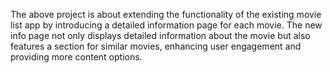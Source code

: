 The above project is about extending the functionality of the existing movie list app by introducing a detailed information page for each movie. The new info page not only displays detailed information about the movie but also features a section for similar movies, enhancing user engagement and providing more content options.
